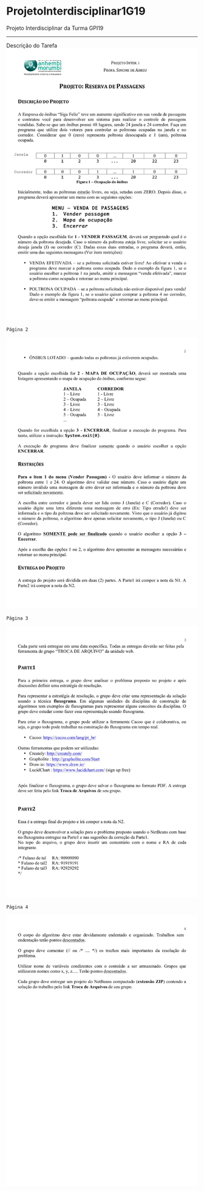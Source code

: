 # ProjetoInterdisciplinar1G19
Projeto Interdisciplinar da Turma GPI19

***
Descrição do Tarefa
![pagina1_descricao_do_projeto](https://raw.githubusercontent.com/projetosAnhembi/ProjetoInterdisciplinar1G19/master/requisitos/images/pg_0001-1.jpg)
~~~
Página 2
~~~
![pagina1_descricao_do_projeto](https://raw.githubusercontent.com/projetosAnhembi/ProjetoInterdisciplinar1G19/master/requisitos/images/pg_0002-1.jpg)
~~~
Página 3
~~~
![pagina1_descricao_do_projeto](https://raw.githubusercontent.com/projetosAnhembi/ProjetoInterdisciplinar1G19/master/requisitos/images/pg_0003-1.jpg)
~~~
Página 4
~~~
![pagina1_descricao_do_projeto](https://raw.githubusercontent.com/projetosAnhembi/ProjetoInterdisciplinar1G19/master/requisitos/images/pg_0004-1.jpg)
